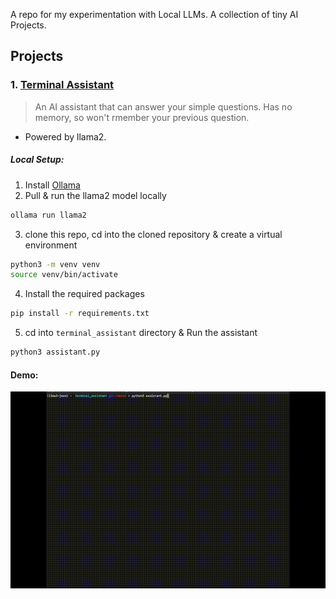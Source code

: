 A repo for my experimentation with Local LLMs. A collection of tiny AI Projects.

## Projects
### 1. [Terminal Assistant](./terminal_assistant/)
> An AI assistant that can answer your simple questions. Has no memory, so won't rmember your previous question.   

- Powered by llama2.
##### Local Setup:
1. Install [Ollama](https://ollama.ai)
2. Pull & run the llama2 model locally
```bash
ollama run llama2
```
3. clone this repo, cd into the cloned repository & create a virtual environment
```bash
python3 -m venv venv
source venv/bin/activate
```
4. Install the required packages
```bash
pip install -r requirements.txt
```
5. cd into `terminal_assistant` directory & Run the assistant
```bash
python3 assistant.py
```
#### Demo:
![Demo](./docs/demo1.gif)
  